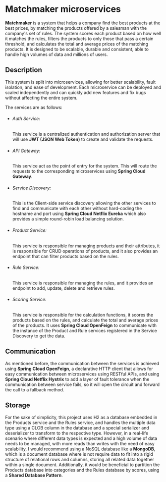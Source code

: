 # Matchmaker microservices
**Matchmaker** is a system that helps a company find the best products at the best prices, by matching the products offered by a salesman with the company's set of rules. The system scores each product based on how well it matches the rules, filters the products to only those that pass a certain threshold, and calculates the total and average prices of the matching products. It is designed to be scalable, durable and consistent, able to handle high volumes of data and millions of users.

## Description
This system is split into microservices, allowing for better scalability, fault isolation, and ease of development. Each microservice can be deployed and scaled independently and can quickly add new features and fix bugs without affecting the entire system.

The services are as follows:

* ###### Auth Service: 
    This service is a centralized authentication and authorization server that will use **JWT (JSON Web Token)** to create and validate the requests.

* ###### API Gateway: 
    This service act as the point of entry for the system. This will route the requests to the corresponding microservices using **Spring Cloud Gateway**.

* ###### Service Discovery: 
    This is the Client-side service discovery allowing the other services to find and communicate with each other without hard-coding the hostname and port using **Spring Cloud Netflix Eureka** which also provides a simple round-robin load balancing solution.
  
* ###### Product Service: 
  This service is responsible for managing products and their attributes, it is responsible for CRUD operations of products, and it also provides an endpoint that can filter products based on the rules.

* ###### Rule Service: 
    This service is responsible for managing the rules, and it provides an endpoint to add, update, delete and retrieve rules.

* ###### Scoring Service: 
    This service is responsible for the calculation functions, it scores the products based on the rules, and calculate the total and average prices of the products. It uses **Spring Cloud OpenFeign** to communicate with the instance of the Product and Rule services registered in the Service Discovery to get the data.

## Communication
As mentioned before, the communication between the services is achieved using **Spring Cloud OpenFeign**, a declarative HTTP client that allows for easy communication between microservices using RESTful APIs, and using **Spring Cloud Netflix Hystrix** to add a layer of fault tolerance when the communication between service fails, so it will open the circuit and forward the call to a fallback method.

## Storage
For the sake of simplicity, this project uses H2 as a database embedded in the Products service and the Rules service, and handles the multiple data type using a CLOB column in the database and a special serializer and deserializer to transform to the respective type. However, in a real-life scenario where different data types is expected and a high volume of data needs to be managed, with more reads than writes with the need of easy scalability, I would recommend using a NoSQL database like a **MongoDB**, which is a document database where is not require data to fit into a rigid structure of relational rows and columns, storing all related data together within a single document. Additionally, it would be beneficial to partition the Products database into categories and the Rules database by scores, using a **Shared Database Pattern**.